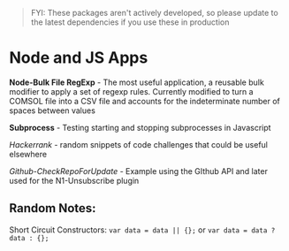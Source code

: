 > FYI: These packages aren't actively developed, so please update to the latest dependencies if you use these in production

# Node and JS Apps

__Node-Bulk File RegExp__ - The most useful application, a reusable bulk modifier to apply a set of regexp rules. Currently modified to turn a COMSOL file into a CSV file and accounts for the indeterminate number of spaces between values

__Subprocess__ - Testing starting and stopping subprocesses in Javascript

*Hackerrank* - random snippets of code challenges that could be useful elsewhere

*Github-CheckRepoForUpdate* - Example using the GIthub API and later used for the N1-Unsubscribe plugin


## Random Notes:

Short Circuit Constructors: `var data = data || {};` or `var data = data ? data : {};`
